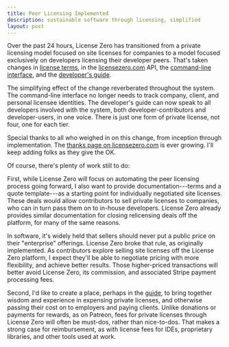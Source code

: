 ```yaml
---
title: Peer Licensing Implemented
description: sustainable software through licensing, simplified
layout: post
---
```


Over the past 24 hours, License Zero has transitioned from a private licensing model focused on site licenses for companies to a model focused exclusively on developers licensing their developer peers.  That's taken changes in [license terms](https://licensezero.com/licenses/private), in the [licensezero.com](https://licensezero.com) API, the [command-line interface](https://www.npmjs.com/packages/licensezero), and the [developer's guide](https://guide.licensezero.com).

The simplifying effect of the change reverberated throughout the system.  The command-line interface no longer needs to track company, client, and personal licensee identities.  The developer's guide can now speak to all developers involved with the system, both developer-contributors and developer-users, in one voice.  There is just one form of private license, not four, one for each tier.

Special thanks to all who weighed in on this change, from inception through implementation.  The [thanks page on licensezero.com](https://licensezero.com/thanks) is ever growing.  I'll keep adding folks as they give the OK.

Of course, there's plenty of work still to do:

First, while License Zero will focus on automating the peer licensing process going forward, I also want to provide documentation---terms and a quote template---as a starting point for individually negotiated site licenses.  These deals would allow contributors to sell private licenses to companies, who can in turn pass them on to in-house developers.  License Zero already provides similar documentation for closing relicensing deals off the platform, for many of the same reasons.

In software, it's widely held that sellers should never put a public price on their "enterprise" offerings.  License Zero broke that rule, as originally implemented.  As contributors explore selling site licenses off the License Zero platform, I expect they'll be able to negotiate pricing with more flexibility, and achieve better results.  Those higher-priced transactions will better avoid License Zero, its commission, and associated Stripe payment processing fees.

Second, I'd like to create a place, perhaps in the [guide](https://guide.licensezero.com), to bring together wisdom and experience in expensing private licenses, and otherwise passing their cost on to employers and paying clients.  Unlike donations or payments for rewards, as on Patreon, fees for private licenses through License Zero will often be must-dos, rather than nice-to-dos.  That makes a strong case for reimbursement, as with license fees for IDEs, proprietary libraries, and other tools used at work.
